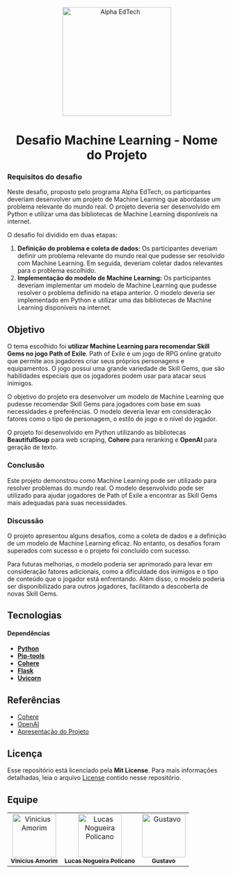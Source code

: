 <div  align="center">
	<a  href="https://www.alphaedtech.org.br/">
	<img  src="https://user-images.githubusercontent.com/79182711/187928980-1c1c834c-d92c-4565-b7b6-9cf5b644873e.png"  alt="Alpha EdTech"  title="Alpha EdTech"  width="250" />
	</a>
	<h1>
		Desafio Machine Learning - Nome do Projeto
	</h1>
</div>

### Requisitos do desafio

Neste desafio, proposto pelo programa Alpha EdTech, os participantes deveriam desenvolver um projeto de Machine Learning que abordasse um problema relevante do mundo real. O projeto deveria ser desenvolvido em Python e utilizar uma das bibliotecas de Machine Learning disponíveis na internet.

O desafio foi dividido em duas etapas:

1. **Definição do problema e coleta de dados:** Os participantes deveriam definir um problema relevante do mundo real que pudesse ser resolvido com Machine Learning. Em seguida, deveriam coletar dados relevantes para o problema escolhido.
2. **Implementação do modelo de Machine Learning:** Os participantes deveriam implementar um modelo de Machine Learning que pudesse resolver o problema definido na etapa anterior. O modelo deveria ser implementado em Python e utilizar uma das bibliotecas de Machine Learning disponíveis na internet.

## Objetivo

O tema escolhido foi **utilizar Machine Learning para recomendar Skill Gems no jogo Path of Exile**. Path of Exile é um jogo de RPG online gratuito que permite aos jogadores criar seus próprios personagens e equipamentos. O jogo possui uma grande variedade de Skill Gems, que são habilidades especiais que os jogadores podem usar para atacar seus inimigos.

O objetivo do projeto era desenvolver um modelo de Machine Learning que pudesse recomendar Skill Gems para jogadores com base em suas necessidades e preferências. O modelo deveria levar em consideração fatores como o tipo de personagem, o estilo de jogo e o nível do jogador.

O projeto foi desenvolvido em Python utilizando as bibliotecas **BeautifulSoup** para web scraping, **Cohere** para reranking e **OpenAI** para geração de texto.

### Conclusão

Este projeto demonstrou como Machine Learning pode ser utilizado para resolver problemas do mundo real. O modelo desenvolvido pode ser utilizado para ajudar jogadores de Path of Exile a encontrar as Skill Gems mais adequadas para suas necessidades.

### Discussão

O projeto apresentou alguns desafios, como a coleta de dados e a definição de um modelo de Machine Learning eficaz. No entanto, os desafios foram superados com sucesso e o projeto foi concluído com sucesso.

Para futuras melhorias, o modelo poderia ser aprimorado para levar em consideração fatores adicionais, como a dificuldade dos inimigos e o tipo de conteúdo que o jogador está enfrentando. Além disso, o modelo poderia ser disponibilizado para outros jogadores, facilitando a descoberta de novas Skill Gems.

## Tecnologias

#### **Dependências**

- **[Python](https://docs.python.org/pt-br/3/tutorial/index.html)**
- **[Pip-tools](https://github.com/jazzband/pip-tools)**
- **[Cohere](https://virtualenv.pypa.io/en/latest/)**
- **[Flask](https://flask.palletsprojects.com/en/latest/)**
- **[Uvicorn](https://www.uvicorn.org/)**

## Referências

- [Cohere](https://cohere.com/)
- [OpenAI](https://openai.com/)
- [Apresentação do Projeto](https://google.com)

## Licença

Esse repositório está licenciado pela **Mit License**. Para mais informações detalhadas, leia o arquivo [License](https://github.com/viniam/alpha-desafio-machine-learning/blob/main/LICENSE) contido nesse repositório.

## Equipe

<table align="center">
	<tr>
		<td align="center">
			<a href="https://github.com/v-amorim"><img src="https://avatars.githubusercontent.com/u/629036?v=4" width="100px;" alt="Vinicius Amorim"/><br /><sub><b>Vinicius Amorim</b></sub></a>
		</td>
		<td align="center">
			<a href="https://github.com/JustALittleBug"><img src="https://avatars.githubusercontent.com/u/128404230?v=4" width="100px;" alt="Lucas Nogueira Policano"/><br /><sub><b>Lucas Nogueira Policano</b></sub></a>
		</td>
		<td align="center">
			<a href="https://github.com/gusTasouza2702"><img src="https://avatars.githubusercontent.com/u/95702978?v=4" width="100px;" alt="Gustavo"/><br /><sub><b>Gustavo</b></sub></a>
		</td>
	</tr>
</table>

